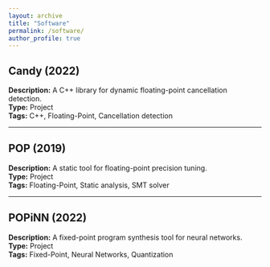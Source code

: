 ```yaml
---
layout: archive
title: "Software"
permalink: /software/
author_profile: true
---
```


## Candy (2022)
**Description:** A C++ library for dynamic floating-point cancellation detection.  
**Type:** Project  
**Tags:** C++, Floating-Point, Cancellation detection

---

## POP (2019)
**Description:** A static tool for floating-point precision tuning.  
**Type:** Project  
**Tags:**  Floating-Point, Static analysis, SMT solver

---

## POPiNN (2022)
**Description:** A fixed-point program synthesis tool for neural networks.  
**Type:** Project  
**Tags:** Fixed-Point, Neural Networks, Quantization
